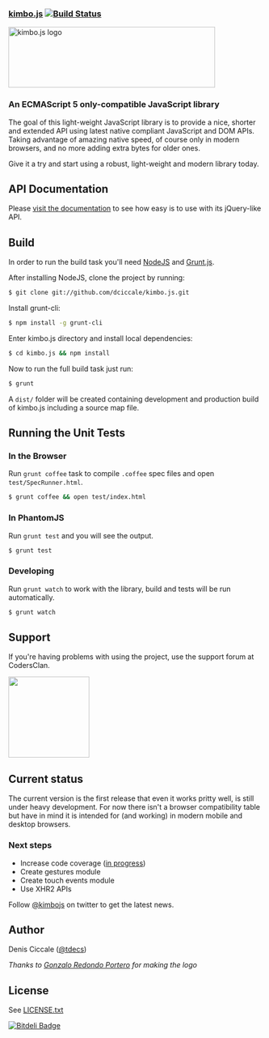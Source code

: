 ### [kimbo.js](http://kimbojs.com) [![Build Status](https://travis-ci.org/dciccale/kimbo.js.png?branch=master)](https://travis-ci.org/dciccale/kimbo.js) 

<a href="http://kimbojs.com"><img src="http://kimbojs.com/img/logo.png" width="409" height="120" alt="kimbo.js logo"></a>

### An ECMAScript 5 only-compatible JavaScript library

The goal of this light-weight JavaScript library is to provide a nice, shorter and extended API using latest native compliant JavaScript and DOM APIs.
Taking advantage of amazing native speed, of course only in modern browsers, and no more adding extra bytes for older ones.

Give it a try and start using a robust, light-weight and modern library today.

## API Documentation
Please [visit the documentation](http://kimbojs.com/api) to see how easy is to use with its jQuery-like API.

## Build
In order to run the build task you'll need [NodeJS](http://nodejs.org/) and [Grunt.js](http://gruntjs.com/).

After installing NodeJS, clone the project by running:
```bash
$ git clone git://github.com/dciccale/kimbo.js.git
```

Install grunt-cli:

```bash
$ npm install -g grunt-cli
```

Enter kimbo.js directory and install local dependencies:

```bash
$ cd kimbo.js && npm install
```

Now to run the full build task just run:

```bash
$ grunt
```

A `dist/` folder will be created containing development and production build of kimbo.js including a source map file.

## Running the Unit Tests

### In the Browser

Run `grunt coffee` task to compile `.coffee` spec files and open `test/SpecRunner.html`.

```bash
$ grunt coffee && open test/index.html
```

### In PhantomJS

Run `grunt test` and you will see the output.


```bash
$ grunt test
```

### Developing

Run `grunt watch` to work with the library, build and tests will be run automatically.

```bash
$ grunt watch
```

## Support

If you're having problems with using the project, use the support forum at CodersClan.

<a href="http://codersclan.net/forum/index.php?repo_id=15"><img src="http://www.codersclan.net/graphics/getSupport_blue_big.png" width="160"></a>

## Current status
The current version is the first release that even it works pritty well, is still under heavy development.
For now there isn't a browser compatibility table but have in mind it is intended for (and working) in modern mobile and desktop browsers.


### Next steps
- Increase code coverage ([in progress](https://github.com/dciccale/kimbo.js/tree/master/test))
- Create gestures module
- Create touch events module
- Use XHR2 APIs

Follow [@kimbojs](http://twitter.com/kimbojs) on twitter to get the latest news.

## Author
Denis Ciccale ([@tdecs](http://twitter.com/tdecs))

*Thanks to [Gonzalo Redondo Portero](http://www.behance.net/?search=gonzalo+redondo) for making the logo*

## License
See [LICENSE.txt](https://raw.github.com/dciccale/kimbo.js/master/LICENSE.txt)


[![Bitdeli Badge](https://d2weczhvl823v0.cloudfront.net/dciccale/kimbo.js/trend.png)](https://bitdeli.com/free "Bitdeli Badge")

